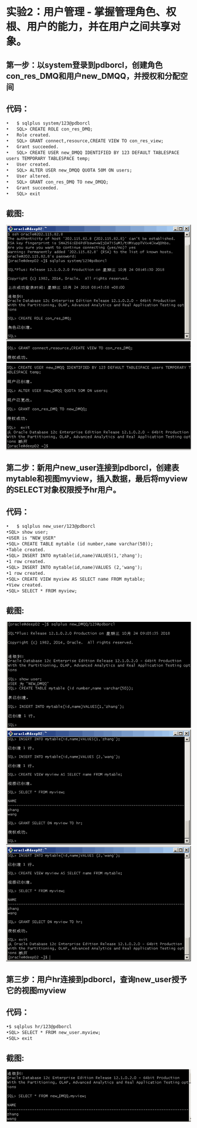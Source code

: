 # 实验2：用户管理 - 掌握管理角色、权根、用户的能力，并在用户之间共享对象。
## 第一步：以system登录到pdborcl，创建角色con_res_DMQ和用户new_DMQQ，并授权和分配空间
## 代码：
``` 
•	$ sqlplus system/123@pdborcl
•	SQL> CREATE ROLE con_res_DMQ;
•	Role created.
•	SQL> GRANT connect,resource,CREATE VIEW TO con_res_view;
•	Grant succeeded.
•	SQL> CREATE USER new_DMQQ IDENTIFIED BY 123 DEFAULT TABLESPACE users TEMPORARY TABLESPACE temp;
•	User created.
•	SQL> ALTER USER new_DMQQ QUOTA 50M ON users;
•	User altered.
•	SQL> GRANT con_res_DMQ TO new_DMQQ;
•	Grant succeeded.
•	SQL> exit
```
## 截图:
![](./1.1.png)
![](./1.2.png)
![](./1.3.png)
## 第二步：新用户new_user连接到pdborcl，创建表mytable和视图myview，插入数据，最后将myview的SELECT对象权限授予hr用户。
## 代码：
``` 
•	$ sqlplus new_user/123@pdborcl
•SQL> show user;
•USER is "NEW_USER"
•SQL> CREATE TABLE mytable (id number,name varchar(50));
•Table created.
•SQL> INSERT INTO mytable(id,name)VALUES(1,'zhang');
•1 row created.
•SQL> INSERT INTO mytable(id,name)VALUES (2,'wang');
•1 row created.
•SQL> CREATE VIEW myview AS SELECT name FROM mytable;
•View created.
•SQL> SELECT * FROM myview;
```
## 截图:
![](./2.1.png)
![](./2.2.png)
![](./2.3.png)
## 第三步：用户hr连接到pdborcl，查询new_user授予它的视图myview
## 代码：
``` 
•$ sqlplus hr/123@pdborcl
•SQL> SELECT * FROM new_user.myview;
•SQL> exit
```
## 截图:
![](./3.1.png)


